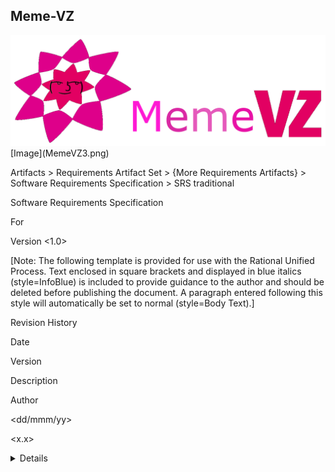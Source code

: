 ## Meme-VZ
<img src="MemeVZ3.png"/>
[Image](MemeVZ3.png)


 Artifacts >  Requirements Artifact Set >  {More Requirements Artifacts} >  Software Requirements Specification >  SRS traditional

<Project Name>

Software Requirements Specification

For <Subsystem or Feature>

 

 

Version <1.0>

 

 

[Note: The following template is provided for use with the Rational Unified Process. Text enclosed in square brackets and displayed in blue italics (style=InfoBlue) is included to provide guidance to the author and should be deleted before publishing the document. A paragraph entered following this style will automatically be set to normal (style=Body Text).]



Revision History

Date

Version

Description

Author

<dd/mmm/yy>

<x.x>

<details>

<name>

 

 

 

 

 

 

 

 

 

 

 

 

 


Table of Contents

1.       Introduction         

1.1     Purpose     

1.2     Scope     

1.3     Definitions, Acronyms and Abbreviations     

1.4     References     

1.5     Overview     

2.       Overall Description    

3.       Specific Requirements

3.1     Functionality     

3.1.1         <Functional Requirement One>        

3.2     Usability     

3.2.1         <Usability Requirement One>           

3.3     Reliability     

3.3.1         <Reliability Requirement One>           

3.4     Performance     

3.4.1         <Performance Requirement One>           

3.5     Supportability     

3.5.1         <Supportability Requirement One>           

3.6     Design Constraints     

3.6.1         <Design Constraint One>           

3.7     Online User Documentation and Help System Requirements     

3.8     Purchased Components     

3.9     Interfaces     

3.9.1         User Interfaces           

3.9.2         Hardware Interfaces           

3.9.3         Software Interfaces           

3.9.4         Communications Interfaces           

3.10     Licensing Requirements     

3.11     Legal, Copyright and Other Notices     

3.12     Applicable Standards     

4.       Supporting Information    


Software Requirements Specification

1.                  Introduction
[The introduction of the Software Requirements Specification (SRS) should provide an overview of the entire SRS. It should include the purpose, scope, definitions, acronyms, abbreviations, references, and overview of the SRS.]

[Note: The Software Requirements Specification (SRS) captures the complete software requirements for the system, or a portion of the system.  Following is a typical SRS outline for a project using only traditional natural-language style requirements – with no use-case modeling.  It captures all requirements in a single document,  with  applicable sections inserted from the  Supplementary Specifications (which would no longer be needed).  For a template of an SRS using use-case modeling, which consists of a package containing Use-Cases of the use-case model and applicable Supplementary Specifications and other supporting information, see rup_SRS-uc.dot.]

[Many different arrangements of an SRS are possible.  Refer to [IEEE830-1998] for further elaboration of these explanations, as well as other options for SRS organization.]

1.1     Purpose
This SRS describes all specifications for "memeVZ". MemeVZ is a tribute to the popular SchülerVZ which was discontinued in 2013. It is a newer version for the younger generation to exchange ideas in a slightly different way. With MemeVZ we want to provide a new platform for viewing and sharing memes with people all over the world. Our goal is to reach the unreached with good qualtity content to laugh at. Everyone knows that a little laughter can cure anything.
“Find people that have the same kind of humor as you and you will never be alone” we say. To achieve all this we hold on to our Slogan: “Humor for humanity”.
In this document the usage of MemeVZ will be explained. Furthermore reliability, reaction speed and other important characteristics of this project will be specified. This includes design and architectural decisions regarding optimization of these criteria as well.

1.2     Scope
This software specification applies to the whole "MemeVZ" application. As already explained, MemeVZ is a tribute to the popular SchülerVZ which was discontinued in 2013. Share and display your favorite memes with a DH-wide community. Show what your humor is all about and make everyday life at dh a little bit funnier and amusing.

1.3     Definitions, Acronyms and Abbreviations
tbd

1.4     References
tbd

1.5     Overview
The following chapters are about our vision and perspective, the software requirements, the demands we have, licensing and the technical realization of this project.

2.                  Overall Description
<img src="Use Case Diagram.png"/>
[This section of the SRS should describe the general factors that affect the product and its requirements.  This section does not state specific requirements.  Instead, it provides a background for those requirements, which are defined in detail in Section 3, and makes them easier to understand. Include such items as:

•               product perspective

•               product functions

•             user characteristics

•               constraints

•               assumptions and dependencies

•               requirements subsets]

3.                  Specific Requirements
[This section of the SRS should contain all the software requirements to a level of detail sufficient to enable designers to design a system to satisfy those requirements, and testers to test that the system satisfies those requirements.   When using use-case modeling, these requirements are captured in the Use-Cases and the applicable supplementary specifications.  If use-case modeling is not used, the outline for supplementary specifications may be inserted directly into this section, as shown below.]

3.1     Functionality
[This section describes the functional requirements of the system for those requirements which are expressed in the natural language style. For many applications, this may constitute the bulk of the SRS Package and thought should be given to the organization of this section. This section is typically organized by feature, but alternative organization methods may also be appropriate, for example, organization by user or organization by subsystem.  Functional requirements may include feature sets, capabilities, and security.

Where application development tools, such as requirements tools, modeling tools, etc., are employed to capture the functionality, this section document will refer to the availability of that data, indicating the location and name of the tool that is used to capture the data.]

3.1.1     <Functional Requirement One>
[The requirement description.]

3.2               Usability
[This section should include all of those requirements that affect usability. For example,

•               specify the required training time for a normal users and a power user to become productive at particular operations

•               specify measurable task times for typical tasks or base the new system’s usability requirements on other systems that the users know and like

•               specify requirement to conform to common usability standards, such as IBM’s CUA standards Microsoft’s GUI standards]

3.2.1          <Usability Requirement One>
[The requirement description goes here.]

3.3     Reliability
[Requirements for reliability of the system should be specified here. Some suggestions follow:

•               Availability—specify the percentage of time available ( xx.xx%), hours of use, maintenance access, degraded mode operations, etc.

•               Mean Time Between Failures (MTBF) — this is usually specified in hours, but it could also be specified in terms of days, months or years.

•               Mean Time To Repair (MTTR)—how long is the system allowed to be out of operation after it has failed?

•               Accuracy—specify precision (resolution) and accuracy (by some known standard) that is required in the system’s output.

•               Maximum Bugs or Defect Rate—usually expressed in terms of bugs per thousand of lines of code (bugs/KLOC) or bugs per function-point( bugs/function-point).

•               Bugs or Defect Rate—categorized in terms of minor, significant, and critical bugs: the requirement(s) must define what is meant by a “critical” bug; for example, complete loss of data or a complete inability to use certain parts of the system’s functionality.]

3.3.1          <Reliability Requirement One>
[The requirement description.]

3.4     Performance
[The system’s performance characteristics should be outlined in this section. Include specific response times. Where applicable, reference related Use Cases by name.

•               response time for a transaction (average, maximum)

•               throughput, for example, transactions per second

•               capacity, for example, the number of customers or transactions the system can accommodate

•               degradation modes (what is the acceptable mode of operation when the system has been degraded in some manner)

•               resource utilization, such as memory, disk, communications, etc.

3.4.1          <Performance Requirement One>
[The requirement description goes here.]

3.5     Supportability
[This section indicates any requirements that will enhance the supportability or maintainability of the system being built, including coding standards, naming conventions, class libraries, maintenance access, maintenance utilities.]

3.5.1          <Supportability Requirement One>
[The requirement description goes here.]

3.6     Design Constraints
[This section should indicate any design constraints on the system being built. Design constraints represent design decisions that have been mandated and must be adhered to.  Examples include software languages, software process requirements, prescribed use of developmental tools, architectural and design constraints, purchased components, class libraries, etc.]

3.6.1          <Design Constraint One>
[The requirement description goes here.]

3.7     On-line User Documentation and Help System Requirements
[Describes the requirements, if any, for on-line user documentation, help systems, help about notices, etc.]

3.8     Purchased Components
[This section describes any purchased components to be used with the system, any applicable licensing or usage restrictions, and any associated compatibility and interoperability or interface standards.]

3.9     Interfaces
[This section defines the interfaces that must be supported by the application. It should contain adequate specificity, protocols, ports and logical addresses, etc. so that the software can be developed and verified against the interface requirements.]

3.9.1          User Interfaces
[Describe the user interfaces that are to be implemented by the software.]

3.9.2          Hardware Interfaces
[This section defines any hardware interfaces that are to be supported by the software, including logical structure, physical addresses, expected behavior, etc. ]

3.9.3          Software Interfaces
[This section describes software interfaces to other components of the software system. These may be purchased components, components reused from another application or components being developed for subsystems outside of the scope of this SRS but with which this software application must interact.]

3.9.4          Communications Interfaces
[Describe any communications interfaces to other systems or devices such as local area networks, remote serial devices, etc.]

3.10     Licensing Requirements
[Defines any licensing enforcement requirements or other usage restriction requirements that are to be exhibited by the software.]

3.11     Legal, Copyright, and Other Notices
[This section describes any necessary legal disclaimers, warranties, copyright notices, patent notice, wordmark, trademark, or logo compliance issues for the software.]

3.12     Applicable Standards
[This section describes by reference any applicable standard and the specific sections of any such standards which apply to the system being described. For example, this could include legal, quality and regulatory standards, industry standards for usability, interoperability, internationalization, operating system compliance, etc.]

4.                  Supporting Information
[The supporting information makes the SRS easier to use.  It includes:

•               Table of contents

•             Index

•               Appendices

These may include use-case storyboards or user-interface prototypes. When appendices are included, the SRS should explicitly state whether or not the appendices are to be considered part of the requirements.]
